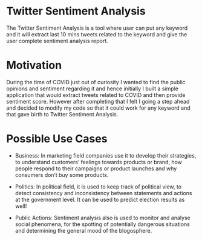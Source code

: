 # Twitter Sentiment Analysis

The Twitter Sentiment Analysis is a tool where user can put any keyword and it will extract last 10 mins tweets related to the keyword and give the user complete sentiment analysis report.

# Motivation
During the time of COVID just out of curiosity I wanted to find the public opinions and sentiment regarding it and hence initially I built a simple application that would extract tweets related to COVID and then provide sentiment score. However after completing that I felt I going a step ahead and decided to modify my code so that it could work for any keyword and that gave birth to Twitter Sentiment Analysis.

# Possible Use Cases
- Business: In marketing field companies use it to develop their strategies, to understand customers’ feelings towards products or brand, how people respond to
their campaigns or product launches and why consumers don’t buy some products.

- Politics: In political field, it is used to keep track of political view, to detect consistency and inconsistency between statements and actions at the government
level. It can be used to predict election results as well!

- Public Actions: Sentiment analysis also is used to monitor and analyse social phenomena, for the spotting of potentially dangerous situations and determining the
general mood of the blogosphere.


